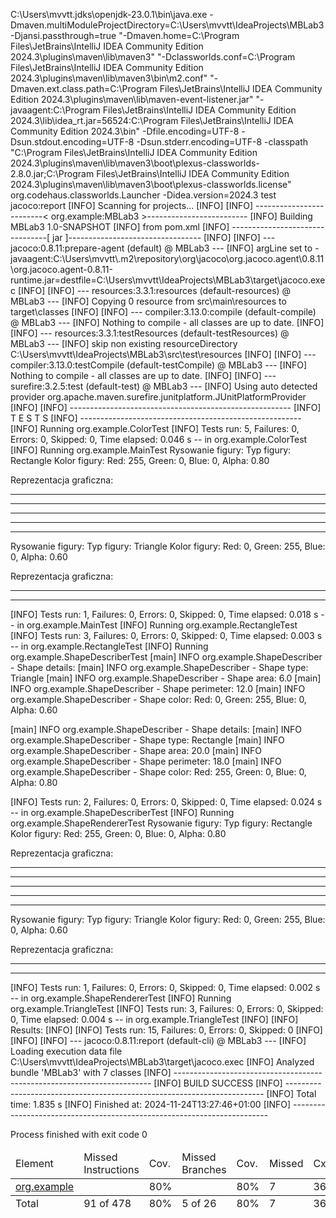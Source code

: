 C:\Users\mvvtt\.jdks\openjdk-23.0.1\bin\java.exe -Dmaven.multiModuleProjectDirectory=C:\Users\mvvtt\IdeaProjects\MBLab3 -Djansi.passthrough=true "-Dmaven.home=C:\Program Files\JetBrains\IntelliJ IDEA Community Edition 2024.3\plugins\maven\lib\maven3" "-Dclassworlds.conf=C:\Program Files\JetBrains\IntelliJ IDEA Community Edition 2024.3\plugins\maven\lib\maven3\bin\m2.conf" "-Dmaven.ext.class.path=C:\Program Files\JetBrains\IntelliJ IDEA Community Edition 2024.3\plugins\maven\lib\maven-event-listener.jar" "-javaagent:C:\Program Files\JetBrains\IntelliJ IDEA Community Edition 2024.3\lib\idea_rt.jar=56524:C:\Program Files\JetBrains\IntelliJ IDEA Community Edition 2024.3\bin" -Dfile.encoding=UTF-8 -Dsun.stdout.encoding=UTF-8 -Dsun.stderr.encoding=UTF-8 -classpath "C:\Program Files\JetBrains\IntelliJ IDEA Community Edition 2024.3\plugins\maven\lib\maven3\boot\plexus-classworlds-2.8.0.jar;C:\Program Files\JetBrains\IntelliJ IDEA Community Edition 2024.3\plugins\maven\lib\maven3\boot\plexus-classworlds.license" org.codehaus.classworlds.Launcher -Didea.version=2024.3 test jacoco:report
[INFO] Scanning for projects...
[INFO]
[INFO] -------------------------< org.example:MBLab3 >-------------------------
[INFO] Building MBLab3 1.0-SNAPSHOT
[INFO]   from pom.xml
[INFO] --------------------------------[ jar ]---------------------------------
[INFO]
[INFO] --- jacoco:0.8.11:prepare-agent (default) @ MBLab3 ---
[INFO] argLine set to -javaagent:C:\\Users\\mvvtt\\.m2\\repository\\org\\jacoco\\org.jacoco.agent\\0.8.11\\org.jacoco.agent-0.8.11-runtime.jar=destfile=C:\\Users\\mvvtt\\IdeaProjects\\MBLab3\\target\\jacoco.exec
[INFO]
[INFO] --- resources:3.3.1:resources (default-resources) @ MBLab3 ---
[INFO] Copying 0 resource from src\main\resources to target\classes
[INFO]
[INFO] --- compiler:3.13.0:compile (default-compile) @ MBLab3 ---
[INFO] Nothing to compile - all classes are up to date.
[INFO]
[INFO] --- resources:3.3.1:testResources (default-testResources) @ MBLab3 ---
[INFO] skip non existing resourceDirectory C:\Users\mvvtt\IdeaProjects\MBLab3\src\test\resources
[INFO]
[INFO] --- compiler:3.13.0:testCompile (default-testCompile) @ MBLab3 ---
[INFO] Nothing to compile - all classes are up to date.
[INFO]
[INFO] --- surefire:3.2.5:test (default-test) @ MBLab3 ---
[INFO] Using auto detected provider org.apache.maven.surefire.junitplatform.JUnitPlatformProvider
[INFO]
[INFO] -------------------------------------------------------
[INFO]  T E S T S
[INFO] -------------------------------------------------------
[INFO] Running org.example.ColorTest
[INFO] Tests run: 5, Failures: 0, Errors: 0, Skipped: 0, Time elapsed: 0.046 s -- in org.example.ColorTest
[INFO] Running org.example.MainTest
Rysowanie figury:
Typ figury: Rectangle
Kolor figury: Red: 255, Green: 0, Blue: 0, Alpha: 0.80

Reprezentacja graficzna:
* * * * 
* * * * 
* * * * 
* * * * 
* * * * 


Rysowanie figury:
Typ figury: Triangle
Kolor figury: Red: 0, Green: 255, Blue: 0, Alpha: 0.60

Reprezentacja graficzna:
 * * * 
* * * * * 


[INFO] Tests run: 1, Failures: 0, Errors: 0, Skipped: 0, Time elapsed: 0.018 s -- in org.example.MainTest
[INFO] Running org.example.RectangleTest
[INFO] Tests run: 3, Failures: 0, Errors: 0, Skipped: 0, Time elapsed: 0.003 s -- in org.example.RectangleTest
[INFO] Running org.example.ShapeDescriberTest
[main] INFO org.example.ShapeDescriber - Shape details:
[main] INFO org.example.ShapeDescriber - Shape type: Triangle
[main] INFO org.example.ShapeDescriber - Shape area: 6.0
[main] INFO org.example.ShapeDescriber - Shape perimeter: 12.0
[main] INFO org.example.ShapeDescriber - Shape color: Red: 0, Green: 255, Blue: 0, Alpha: 0.60

[main] INFO org.example.ShapeDescriber - Shape details:
[main] INFO org.example.ShapeDescriber - Shape type: Rectangle
[main] INFO org.example.ShapeDescriber - Shape area: 20.0
[main] INFO org.example.ShapeDescriber - Shape perimeter: 18.0
[main] INFO org.example.ShapeDescriber - Shape color: Red: 255, Green: 0, Blue: 0, Alpha: 0.80

[INFO] Tests run: 2, Failures: 0, Errors: 0, Skipped: 0, Time elapsed: 0.024 s -- in org.example.ShapeDescriberTest
[INFO] Running org.example.ShapeRendererTest
Rysowanie figury:
Typ figury: Rectangle
Kolor figury: Red: 255, Green: 0, Blue: 0, Alpha: 0.80

Reprezentacja graficzna:
* * * * 
* * * * 
* * * * 
* * * * 
* * * * 


Rysowanie figury:
Typ figury: Triangle
Kolor figury: Red: 0, Green: 255, Blue: 0, Alpha: 0.60

Reprezentacja graficzna:
 * * * 
* * * * * 


[INFO] Tests run: 1, Failures: 0, Errors: 0, Skipped: 0, Time elapsed: 0.002 s -- in org.example.ShapeRendererTest
[INFO] Running org.example.TriangleTest
[INFO] Tests run: 3, Failures: 0, Errors: 0, Skipped: 0, Time elapsed: 0.004 s -- in org.example.TriangleTest
[INFO]
[INFO] Results:
[INFO]
[INFO] Tests run: 15, Failures: 0, Errors: 0, Skipped: 0
[INFO]
[INFO]
[INFO] --- jacoco:0.8.11:report (default-cli) @ MBLab3 ---
[INFO] Loading execution data file C:\Users\mvvtt\IdeaProjects\MBLab3\target\jacoco.exec
[INFO] Analyzed bundle 'MBLab3' with 7 classes
[INFO] ------------------------------------------------------------------------
[INFO] BUILD SUCCESS
[INFO] ------------------------------------------------------------------------
[INFO] Total time:  1.835 s
[INFO] Finished at: 2024-11-24T13:27:46+01:00
[INFO] ------------------------------------------------------------------------

Process finished with exit code 0

<table class="coverage" cellspacing="0" id="coveragetable">
  <thead>
    <tr>
      <td class="sortable" id="a" onclick="toggleSort(this)">Element</td>
      <td class="down sortable bar" id="b" onclick="toggleSort(this)">Missed Instructions</td>
      <td class="sortable ctr2" id="c" onclick="toggleSort(this)">Cov.</td>
      <td class="sortable bar" id="d" onclick="toggleSort(this)">Missed Branches</td>
      <td class="sortable ctr2" id="e" onclick="toggleSort(this)">Cov.</td>
      <td class="sortable ctr1" id="f" onclick="toggleSort(this)">Missed</td>
      <td class="sortable ctr2" id="g" onclick="toggleSort(this)">Cxty</td>
      <td class="sortable ctr1" id="h" onclick="toggleSort(this)">Missed</td>
      <td class="sortable ctr2" id="i" onclick="toggleSort(this)">Lines</td>
      <td class="sortable ctr1" id="j" onclick="toggleSort(this)">Missed</td>
      <td class="sortable ctr2" id="k" onclick="toggleSort(this)">Methods</td>
      <td class="sortable ctr1" id="l" onclick="toggleSort(this)">Missed</td>
      <td class="sortable ctr2" id="m" onclick="toggleSort(this)">Classes</td>
    </tr>
  </thead>
  <tfoot>
    <tr>
      <td>Total</td>
      <td class="bar">91 of 478</td>
      <td class="ctr2">80%</td>
      <td class="bar">5 of 26</td>
      <td class="ctr2">80%</td>
      <td class="ctr1">7</td>
      <td class="ctr2">36</td>
      <td class="ctr1">19</td>
      <td class="ctr2">93</td>
      <td class="ctr1">2</td>
      <td class="ctr2">23</td>
      <td class="ctr1">1</td>
      <td class="ctr2">7</td>
    </tr>
  </tfoot>
  <tbody>
    <tr>
      <td id="a0"><a href="org.example/index.html" class="el_package">org.example</a></td>
      <td class="bar" id="b0">
      </td>
      <td class="ctr2" id="c0">80%</td>
      <td class="bar" id="d0">
      </td>
      <td class="ctr2" id="e0">80%</td>
      <td class="ctr1" id="f0">7</td>
      <td class="ctr2" id="g0">36</td>
      <td class="ctr1" id="h0">19</td>
      <td class="ctr2" id="i0">93</td>
      <td class="ctr1" id="j0">2</td>
      <td class="ctr2" id="k0">23</td>
      <td class="ctr1" id="l0">1</td>
      <td class="ctr2" id="m0">7</td>
    </tr>
  </tbody>
</table>
